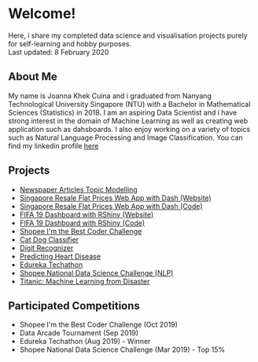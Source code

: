 # Welcome!
Here, i share my completed data science and visualisation projects purely for self-learning and hobby purposes.   
Last updated: 8 February 2020

## About Me
My name is Joanna Khek Cuina and i graduated from Nanyang Technological University Singapore (NTU) with a Bachelor in Mathematical Sciences (Statistics) in 2018. I am an aspiring Data Scientist and i have strong interest in the domain of Machine Learning as well as creating web application such as dahsboards. I also enjoy working on a variety of topics such as Natural Language Processing and Image Classification. You can find my linkedin profile [here](https://linkedin.com/in/joannakhek/)

## Projects
- [Newspaper Articles Topic Modelling](https://github.com/Joanna-Khek/joanna-khek.github.io/blob/master/Topic%20Modelling%20with%20Gensim%20and%20Scikit-Learn.ipynb)
- [Singapore Resale Flat Prices Web App with Dash (Website)](https://sg-resale-flat-app.herokuapp.com/)
- [Singapore Resale Flat Prices Web App with Dash (Code)](https://github.com/Joanna-Khek/joannakhek.github.io/blob/master/SG_resale_flats_dashboard.py)
- [FIFA 19 Dashboard with RShiny (Website)](https://joanna-khek.shinyapps.io/fifa_19_dashboard/)
- [FIFA 19 Dashboard with RShiny (Code)](https://github.com/Joanna-Khek/joanna-khek.github.io/blob/master/app.R)
- [Shopee I'm the Best Coder Challenge](https://github.com/Joanna-Khek/joanna-khek.github.io/blob/master/best_coder.py)
- [Cat Dog Classifier](https://github.com/Joanna-Khek/joanna-khek.github.io/blob/master/cat_dog_classifier.py)
- [Digit Recognizer](https://github.com/Joanna-Khek/joanna-khek.github.io/blob/master/digit_recognizer.py)
- [Predicting Heart Disease](https://github.com/Joanna-Khek/joanna-khek.github.io/blob/master/Predicting%20Heart%20Disease.ipynb)
- [Edureka Techathon](https://github.com/Joanna-Khek/joanna-khek.github.io/blob/master/Edureka_Techathon.ipynb)
- [Shopee National Data Science Challenge (NLP)](https://github.com/Joanna-Khek/joanna-khek.github.io/blob/master/NDSC2019.py)
- [Titanic: Machine Learning from Disaster](https://github.com/Joanna-Khek/joanna-khek.github.io/blob/master/Titanic%20Machine%20Learning%20from%20Disaster.ipynb)

## Participated Competitions
- Shopee I'm the Best Coder Challenge (Oct 2019)
- Data Arcade Tournament (Sep 2019)
- Edureka Techathon (Aug 2019) - Winner
- Shopee National Data Science Challenge (Mar 2019) - Top 15%
